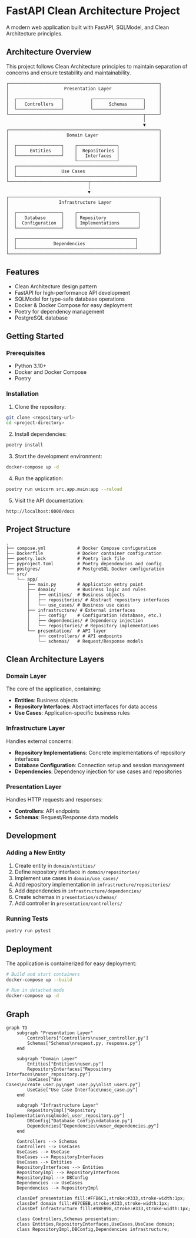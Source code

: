 # FastAPI Clean Architecture Project

A modern web application built with FastAPI, SQLModel, and Clean Architecture principles.

## Architecture Overview

This project follows Clean Architecture principles to maintain separation of concerns and ensure testability and maintainability.

```
┌─────────────────────────────────────────────────────────┐
│                     Presentation Layer                  │
│                                                         │
│  ┌─────────────────┐          ┌───────────────────┐     │
│  │   Controllers   │          │      Schemas      │     │
│  └─────────────────┘          └───────────────────┘     │
└───────────────────────────────────────────────────┬─────┘
                                                    │
                                                    ▼
┌─────────────────────────────────────────────────────────┐
│                      Domain Layer                       │
│                                                         │
│  ┌─────────────────┐    ┌───────────────┐               │
│  │     Entities    │    │  Repositories │               │
│  └─────────────────┘    │   Interfaces  │               │
│                         └───────────────┘               │
│  ┌─────────────────────────────────────────────┐        │
│  │                 Use Cases                   │        │
│  └─────────────────────────────────────────────┘        │
└──────────────────────────────┬──────────────────────────┘
                               │
                               ▼
┌─────────────────────────────────────────────────────────┐
│                   Infrastructure Layer                  │
│                                                         │
│  ┌─────────────────┐    ┌───────────────────────┐       │
│  │   Database      │    │ Repository            │       │
│  │  Configuration  │    │ Implementations       │       │
│  └─────────────────┘    └───────────────────────┘       │
│                                                         │
│  ┌─────────────────────────────────────────────┐        │
│  │              Dependencies                   │        │
│  └─────────────────────────────────────────────┘        │
└─────────────────────────────────────────────────────────┘
```

## Features

- Clean Architecture design pattern
- FastAPI for high-performance API development
- SQLModel for type-safe database operations
- Docker & Docker Compose for easy deployment
- Poetry for dependency management
- PostgreSQL database

## Getting Started

### Prerequisites

- Python 3.10+
- Docker and Docker Compose
- Poetry

### Installation

1. Clone the repository:

```bash
git clone <repository-url>
cd <project-directory>
```

2. Install dependencies:

```bash
poetry install
```

3. Start the development environment:

```bash
docker-compose up -d
```

4. Run the application:

```bash
poetry run uvicorn src.app.main:app --reload
```

5. Visit the API documentation:

```
http://localhost:8000/docs
```

## Project Structure

```
.
├── compose.yml            # Docker Compose configuration
├── Dockerfile             # Docker container configuration
├── poetry.lock            # Poetry lock file
├── pyproject.toml         # Poetry dependencies and config
├── postgres/              # PostgreSQL Docker configuration
└── src/
    └── app/
        ├── main.py        # Application entry point
        ├── domain/        # Business logic and rules
        │   ├── entities/  # Business objects
        │   ├── repositories/ # Abstract repository interfaces
        │   └── use_cases/ # Business use cases
        ├── infrastructure/ # External interfaces
        │   ├── config/    # Configuration (database, etc.)
        │   ├── dependencies/ # Dependency injection
        │   └── repositories/ # Repository implementations
        └── presentation/  # API layer
            ├── controllers/ # API endpoints
            └── schemas/   # Request/Response models
```

## Clean Architecture Layers

### Domain Layer

The core of the application, containing:

- **Entities**: Business objects
- **Repository Interfaces**: Abstract interfaces for data access
- **Use Cases**: Application-specific business rules

### Infrastructure Layer

Handles external concerns:

- **Repository Implementations**: Concrete implementations of repository interfaces
- **Database Configuration**: Connection setup and session management
- **Dependencies**: Dependency injection for use cases and repositories

### Presentation Layer

Handles HTTP requests and responses:

- **Controllers**: API endpoints
- **Schemas**: Request/Response data models

## Development

### Adding a New Entity

1. Create entity in `domain/entities/`
2. Define repository interface in `domain/repositories/`
3. Implement use cases in `domain/use_cases/`
4. Add repository implementation in `infrastructure/repositories/`
5. Add dependencies in `infrastructure/dependencies/`
6. Create schemas in `presentation/schemas/`
7. Add controller in `presentation/controllers/`

### Running Tests

```bash
poetry run pytest
```

## Deployment

The application is containerized for easy deployment:

```bash
# Build and start containers
docker-compose up --build

# Run in detached mode
docker-compose up -d
```

## Graph

```mermaid
graph TD
    subgraph "Presentation Layer"
        Controllers["Controllers\nuser_controller.py"]
        Schemas["Schemas\nrequest.py, response.py"]
    end

    subgraph "Domain Layer"
        Entities["Entities\nuser.py"]
        RepositoryInterfaces["Repository Interfaces\nuser_repository.py"]
        UseCases["Use Cases\ncreate_user.py\nget_user.py\nlist_users.py"]
        UseCase["Use Case Interface\nuse_case.py"]
    end

    subgraph "Infrastructure Layer"
        RepositoryImpl["Repository Implementation\nsqlmodel_user_repository.py"]
        DBConfig["Database Config\ndatabase.py"]
        Dependencies["Dependencies\nuser_dependencies.py"]
    end

    Controllers --> Schemas
    Controllers --> UseCases
    UseCases --> UseCase
    UseCases --> RepositoryInterfaces
    UseCases --> Entities
    RepositoryInterfaces --> Entities
    RepositoryImpl --> RepositoryInterfaces
    RepositoryImpl --> DBConfig
    Dependencies --> UseCases
    Dependencies --> RepositoryImpl

    classDef presentation fill:#FFB6C1,stroke:#333,stroke-width:1px;
    classDef domain fill:#87CEEB,stroke:#333,stroke-width:1px;
    classDef infrastructure fill:#98FB98,stroke:#333,stroke-width:1px;

    class Controllers,Schemas presentation;
    class Entities,RepositoryInterfaces,UseCases,UseCase domain;
    class RepositoryImpl,DBConfig,Dependencies infrastructure;
```
